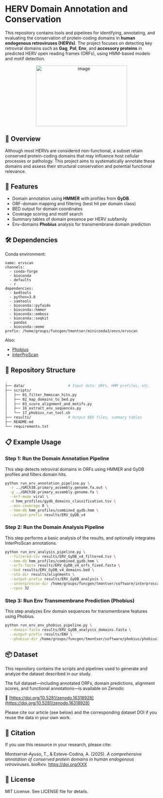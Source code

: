 # HERV Domain Annotation and Conservation

This repository contains tools and pipelines for identifying, annotating, and evaluating the conservation of protein-coding domains in **human endogenous retroviruses (HERVs)**. The project focuses on detecting key retroviral domains such as **Gag**, **Pol**, **Env**, and **accessory proteins** in predicted HERV open reading frames (ORFs), using HMM-based models and motif detection.
<p align="center">
 <img width="300" height="200" alt="image" src="https://github.com/user-attachments/assets/607eafc3-0462-4868-bd88-e257619f24f5" />
</p>


## 🧬 Overview

Although most HERVs are considered non-functional, a subset retain conserved protein-coding domains that may influence host cellular processes or pathology. This project aims to systematically annotate these domains and assess their structural conservation and potential functional relevance.

## 🚀 Features

- Domain annotation using **HMMER** with profiles from **GyDB**.
- ORF-domain mapping and filtering (best hit per domain class)
- BED output for domain coordinates
- Coverage scoring and motif search
- Summary tables of domain presence per HERV subfamily
- Env-domains **Phobius** analysis for transmembrane domain prediction

## 🛠️ Dependencies

Conda environment:
``` 
name: ervscan
channels:
  - conda-forge
  - bioconda
  - defaults
  - r
dependencies:
  - bedtools
  - python=3.8
  - samtools
  - bioconda::pyfaidx
  - bioconda::hmmer
  - bioconda::emboss
  - bioconda::seqkit
  - pandas
  - bioconda::meme
prefix: /home/groups/funcgen/tmontser/miniconda3/envs/ervscan
``` 
Also: 
- [Phobius](https://phobius.sbc.su.se/)
- [InterProScan](https://www.ebi.ac.uk/interpro/download/InterProScan/)

## 📁 Repository Structure

```bash
.
├── data/                    # Input data: ORFs, HMM profiles, etc.
├── scripts/
│   ├── 01_filter_hmmscan_hits.py
│   ├── 02_map_domains_to_bed.py
│   ├── 03_score_alignment_and_motifs.py
│   ├── 16_extract_env_sequences.py
│   └── 17_phobius_run_tool.sh
├── results/                 # Output BED files, summary tables
├── README.md
└── requirements.txt
```
## 📋 Example Usage

### Step 1: Run the Domain Annotation Pipeline
This step detects retroviral domains in ORFs using HMMER and GyDB profiles and filters domain hits.

```bash
python run_erv_annotation_pipeline.py \
  -r ../GRCh38.primary_assembly.genome.fa.out \
  -g ../GRCh38.primary_assembly.genome.fa \
  --orf-mode viral \
  -d hmm_profiles/gydb_domains_classification.tsv \
  --min-coverage 0 \
  --hmm-db hmm_profiles/combined_gydb.hmm \
  --output-prefix results/ERV_GyDB_v4
```
### Step 2: Run the Domain Analysis Pipeline
This step performs a basic analysis of the results, and optionally integrates InterProScan annotations.

```bash
python run_erv_analysis_pipeline.py \
  --filtered-tsv results/ERV_GyDB_v4_filtered.tsv \
  --hmm-db hmm_profiles/combined_gydb.hmm \
  --orfs-fasta results/ERV_GyDB_v4_orfs_fixed.fasta \
  --bed results/ERV_GyDB_v4_domains.bed \
  --sto-dir results/alignments \
  --output-prefix results/ERV_GyDB_analysis \
  --interproscan-dir /home/groups/funcgen/tmontser/software/interproscan/interproscan-5.75-106.0 \
  --cpus 32
```

### Step 3: Run Env Transmembrane Prediction (Phobius)
This step analyzes Env domain sequences for transmembrane features using Phobius.

```bash
python run_erv_env_phobius_pipeline.py \
  --domain-fasta results/ERV_GyDB_analysis_domains.fasta \
  --output-prefix results/ENV \
  --phobius-dir /home/groups/funcgen/tmontser/software/phobius/phobius101_linux/phobius
```

## 📦 Dataset

This repository contains the scripts and pipelines used to generate and analyze the dataset described in our study.

The full dataset—including annotated ORFs, domain predictions, alignment scores, and functional annotations—is available on Zenodo:

🔗 [https://doi.org/10.5281/zenodo.16318928](https://doi.org/10.5281/zenodo.16318928)

Please cite our article (see below) and the corresponding dataset DOI if you reuse the data in your own work.  


## 🧠 Citation  
If you use this resource in your research, please cite:  

Montserrat-Ayuso, T., & Esteve-Codina, A. (2025). *A comprehensive annotation of conserved protein domains in human endogenous retroviruses*. bioRxiv. https://doi.org/XXX

## 📎 License  
MIT License. See LICENSE file for details.
